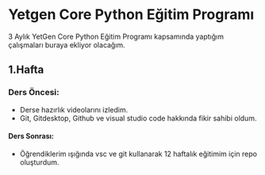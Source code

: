 # Yetgen Core Python Eğitim Programı

3 Aylık YetGen Core Python Eğitim Programı kapsamında yaptığım çalışmaları buraya ekliyor olacağım.

## 1.Hafta 

### Ders Öncesi: 
- Derse hazırlık videolarını izledim.
- Git, Gitdesktop, Github ve visual studio code hakkında fikir sahibi oldum.

#### Ders Sonrası:

- Öğrendiklerim ışığında vsc ve git kullanarak 12 haftalık eğitimim için repo oluşturdum.
